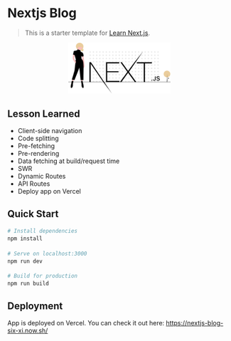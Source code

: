 # Nextjs Blog

> This is a starter template for [Learn Next.js](https://nextjs.org/learn).

<p align="center">
    <img width="230" src="./public/undraw_next_js.svg">
</p>

## Lesson Learned

- Client-side navigation
- Code splitting
- Pre-fetching
- Pre-rendering
- Data fetching at build/request time
- SWR
- Dynamic Routes
- API Routes
- Deploy app on Vercel

## Quick Start

```bash
# Install dependencies
npm install

# Serve on localhost:3000
npm run dev

# Build for production
npm run build
```

## Deployment

App is deployed on Vercel. You can check it out here: https://nextjs-blog-six-xi.now.sh/

